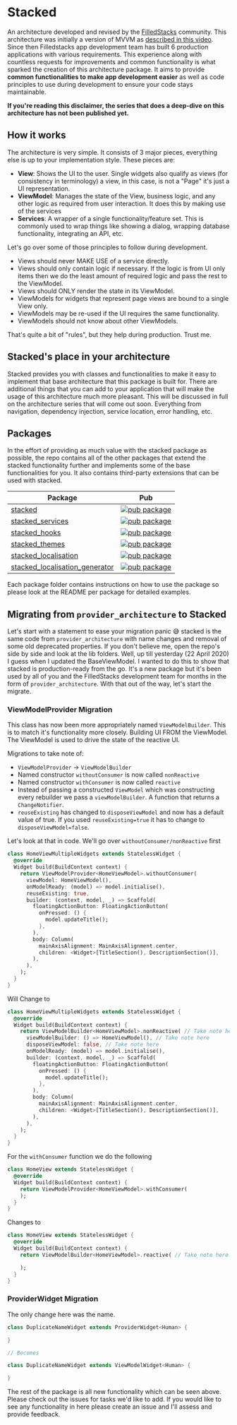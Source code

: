 # Stacked

An architecture developed and revised by the [FilledStacks](https://www.youtube.com/filledstacks) community. This architecture was initially a version of MVVM as [described in this video](https://youtu.be/kDEflMYTFlk). Since then Filledstacks app development team has built 6 production applications with various requirements. This experience along with countless requests for improvements and common functionality is what sparked the creation of this architecture package. It aims to provide **common functionalities to make app development easier** as well as code principles to use during development to ensure your code stays maintainable.

**If you're reading this disclaimer, the series that does a deep-dive on this architecture has not been published yet.**

## How it works

The architecture is very simple. It consists of 3 major pieces, everything else is up to your implementation style. These pieces are:

- **View**: Shows the UI to the user. Single widgets also qualify as views (for consistency in terminology) a view, in this case, is not a "Page" it's just a UI representation.
- **ViewModel**: Manages the state of the View, business logic, and any other logic as required from user interaction. It does this by making use of the services
- **Services**: A wrapper of a single functionality/feature set. This is commonly used to wrap things like showing a dialog, wrapping database functionality, integrating an API, etc.

Let's go over some of those principles to follow during development.

- Views should never MAKE USE of a service directly.
- Views should only contain logic if necessary. If the logic is from UI only items then we do the least amount of required logic and pass the rest to the ViewModel.
- Views should ONLY render the state in its ViewModel.
- ViewModels for widgets that represent page views are bound to a single View only.
- ViewModels may be re-used if the UI requires the same functionality.
- ViewModels should not know about other ViewModels.

That's quite a bit of "rules", but they help during production. Trust me.

## Stacked's place in your architecture

Stacked provides you with classes and functionalities to make it easy to implement that base architecture that this package is built for. There are additional things that you can add to your application that will make the usage of this architecture much more pleasant. This will be discussed in full on the architecture series that will come out soon. Everything from navigation, dependency injection, service location, error handling, etc.

## Packages

In the effort of providing as much value with the stacked package as possible, the repo contains all of the other packages that extend the stacked functionality further and implements some of the base functionalities for you. It also contains third-party extensions that can be used with stacked.

| Package                                                                                                                                            | Pub                                                                                                                                        |
| -------------------------------------------------------------------------------------------------------------------------------------------------- | ------------------------------------------------------------------------------------------------------------------------------------------ |
| [stacked](https://github.com/FilledStacks/stacked/tree/master/packages/stacked)                                                                    | [![pub package](https://img.shields.io/pub/v/stacked.svg)](https://pub.dev/packages/stacked)                                               |
| [stacked_services](https://github.com/FilledStacks/stacked/tree/master/packages/stacked_services)                                                  | [![pub package](https://img.shields.io/pub/v/stacked_services.svg)](https://pub.dev/packages/stacked_services)                             |
| [stacked_hooks](https://github.com/FilledStacks/stacked/tree/master/packages/stacked_hooks)                                                        | [![pub package](https://img.shields.io/pub/v/stacked_hooks.svg)](https://pub.dev/packages/stacked_hooks)                                   |
| [stacked_themes](https://github.com/FilledStacks/stacked/tree/master/packages/stacked_themes)                                                      | [![pub package](https://img.shields.io/pub/v/stacked_themes.svg)](https://pub.dev/packages/stacked_themes)                                 |
| [stacked_localisation](https://github.com/FilledStacks/stacked/tree/master/packages/stacked_localisation/stacked_localisation)                     | [![pub package](https://img.shields.io/pub/v/stacked_localisation.svg)](https://pub.dev/packages/stacked_localisation)                     |
| [stacked_localisation_generator](https://github.com/FilledStacks/stacked/tree/master/packages/stacked_localisation/stacked_localisation_generator) | [![pub package](https://img.shields.io/pub/v/stacked_localisation_generator.svg)](https://pub.dev/packages/stacked_localisation_generator) |

Each package folder contains instructions on how to use the package so please look at the README per package for detailed examples.

## Migrating from `provider_architecture` to Stacked

Let's start with a statement to ease your migration panic 😅 stacked is the same code from `provider_architecture` with name changes and removal of some old deprecated properties. If you don't believe me, open the repo's side by side and look at the lib folders. Well, up till yesterday (22 April 2020) I guess when I updated the BaseViewModel. I wanted to do this to show that stacked is production-ready from the go. It's a new package but it's been used by all of you and the FilledStacks development team for months in the form of `provider_architecture`. With that out of the way, let's start the migrate.

### ViewModelProvider Migration

This class has now been more appropriately named `ViewModelBuilder`. This is to match it's functionality more closely. Building UI FROM the ViewModel. The ViewModel is used to drive the state of the reactive UI.

Migrations to take note of:

- `ViewModelProvider` -> `ViewModelBuilder`
- Named constructor `withoutConsumer` is now called `nonReactive`
- Named constructor `withConsumer` is now called `reactive`
- Instead of passing a constructed `ViewModel` which was constructing every rebuilder we pass a `viewModelBuilder`. A function that returns a `ChangeNotifier`.
- `reuseExisting` has changed to `disposeViewModel` and now has a default value of true. If you used `reuseExisting=true` it has to change to `disposeViewModel=false`.

Let's look at that in code. We'll go over `withoutConsumer/nonReactive` first

```dart
class HomeViewMultipleWidgets extends StatelessWidget {
  @override
  Widget build(BuildContext context) {
    return ViewModelProvider<HomeViewModel>.withoutConsumer(
      viewModel: HomeViewModel(),
      onModelReady: (model) => model.initialise(),
      reuseExisting: true,
      builder: (context, model, _) => Scaffold(
        floatingActionButton: FloatingActionButton(
          onPressed: () {
            model.updateTitle();
          },
        ),
        body: Column(
          mainAxisAlignment: MainAxisAlignment.center,
          children: <Widget>[TitleSection(), DescriptionSection()],
        ),
      ),
    );
  }
}
```

Will Change to

```dart
class HomeViewMultipleWidgets extends StatelessWidget {
  @override
  Widget build(BuildContext context) {
    return ViewModelBuilder<HomeViewModel>.nonReactive( // Take note here
      viewModelBuilder: () => HomeViewModel(), // Take note here
      disposeViewModel: false, // Take note here
      onModelReady: (model) => model.initialise(),
      builder: (context, model, _) => Scaffold(
        floatingActionButton: FloatingActionButton(
          onPressed: () {
            model.updateTitle();
          },
        ),
        body: Column(
          mainAxisAlignment: MainAxisAlignment.center,
          children: <Widget>[TitleSection(), DescriptionSection()],
        ),
      ),
    );
  }
}
```

For the `withConsumer` function we do the following

```dart
class HomeView extends StatelessWidget {
  @override
  Widget build(BuildContext context) {
    return ViewModelProvider<HomeViewModel>.withConsumer(
    );
  }
}
```

Changes to

```dart
class HomeView extends StatelessWidget {
  @override
  Widget build(BuildContext context) {
    return ViewModelBuilder<HomeViewModel>.reactive( // Take note here

    );
  }
}
```

### ProviderWidget Migration

The only change here was the name.

```dart
class DuplicateNameWidget extends ProviderWidget<Human> {

}

// Becomes

class DuplicateNameWidget extends ViewModelWidget<Human> {

}
```

The rest of the package is all new functionality which can be seen above. Please check out the issues for tasks we'd like to add. If you would like to see any functionality in here please create an issue and I'll assess and provide feedback.
